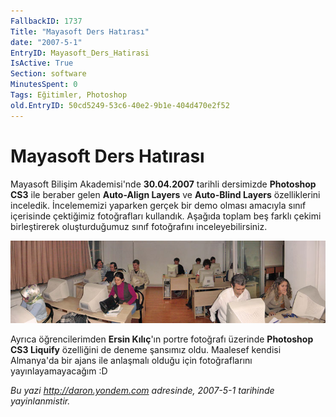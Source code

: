 ```yaml
---
FallbackID: 1737
Title: "Mayasoft Ders Hatırası"
date: "2007-5-1"
EntryID: Mayasoft_Ders_Hatirasi
IsActive: True
Section: software
MinutesSpent: 0
Tags: Eğitimler, Photoshop
old.EntryID: 50cd5249-53c6-40e2-9b1e-404d470e2f52
---
```

# Mayasoft Ders Hatırası
Mayasoft Bilişim Akademisi'nde **30.04.2007** tarihli dersimizde
**Photoshop CS3** ile beraber gelen **Auto-Align Layers** ve
**Auto-Blind Layers** özelliklerini inceledik. İncelememizi yaparken
gerçek bir demo olması amacıyla sınıf içerisinde çektiğimiz fotoğrafları
kullandık. Aşağıda toplam beş farklı çekimi birleştirerek oluşturduğumuz
sınıf fotoğrafını inceleyebilirsiniz.

![](media/Mayasoft_Ders_Hatirasi/01052007_2.jpg)

Ayrıca öğrencilerimden **Ersin Kılıç**'ın portre fotoğrafı üzerinde
**Photoshop CS3 Liquify** özelliğini de deneme şansımız oldu. Maalesef
kendisi Almanya'da bir ajans ile anlaşmalı olduğu için fotoğraflarını
yayınlayamayacağım :D



*Bu yazi http://daron.yondem.com adresinde, 2007-5-1 tarihinde yayinlanmistir.*
